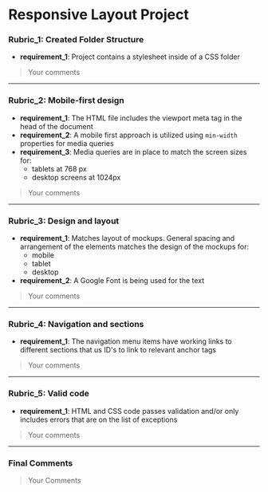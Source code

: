 # Responsive Layout Project

### Rubric_1: Created Folder Structure

- **requirement_1**: Project contains a stylesheet inside of a CSS folder

> Your comments

---

### Rubric_2: Mobile-first design

- **requirement_1**: The HTML file includes the viewport meta tag in the head of the document
- **requirement_2**: A mobile first approach is utilized using `min-width` properties for media queries
- **requirement_3**: Media queries are in place to match the screen sizes for:
  * tablets at 768 px
  * desktop screens at 1024px

> Your comments

---

### Rubric_3: Design and layout

- **requirement_1**: Matches layout of mockups. General spacing and arrangement of the elements matches the design of the mockups for:
  * mobile
  * tablet
  * desktop
- **requirement_2**: A Google Font is being used for the text

> Your comments

---

### Rubric_4: Navigation and sections

- **requirement_1**: The navigation menu items have working links to different sections that us ID's to link to relevant anchor tags

> Your comments

---

### Rubric_5: Valid code

- **requirement_1**: HTML and CSS code passes validation and/or only includes errors that are on the list of exceptions

> Your comments

---

### Final Comments

> Your Comments
